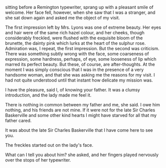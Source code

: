 sitting before a Remington typewriter, sprang up with a pleasant smile
of welcome. Her face fell, however, when she saw that I was a stranger,
and she sat down again and asked me the object of my visit.

The first impression left by Mrs. Lyons was one of extreme beauty. Her
eyes and hair were of the same rich hazel colour, and her cheeks, though
considerably freckled, were flushed with the exquisite bloom of the
brunette, the dainty pink which lurks at the heart of the sulphur rose.
Admiration was, I repeat, the first impression. But the second was
criticism. There was something subtly wrong with the face, some
coarseness of expression, some hardness, perhaps, of eye, some looseness
of lip which marred its perfect beauty. But these, of course, are
after-thoughts. At the moment I was simply conscious that I was in the
presence of a very handsome woman, and that she was asking me the
reasons for my visit. I had not quite understood until that instant how
delicate my mission was.

I have the pleasure, said I, of knowing your father. It was a
clumsy introduction, and the lady made me feel it.

There is nothing in common between my father and me, she said. I
owe him nothing, and his friends are not mine. If it were not for the
late Sir Charles Baskerville and some other kind hearts I might have
starved for all that my father cared.

It was about the late Sir Charles Baskerville that I have come here to
see you.

The freckles started out on the lady's face.

What can I tell you about him? she asked, and her fingers played
nervously over the stops of her typewriter.
